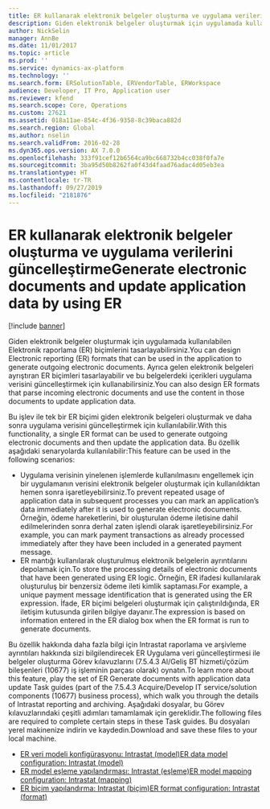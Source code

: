 ```yaml
---
title: ER kullanarak elektronik belgeler oluşturma ve uygulama verilerini güncelleştirme
description: Giden elektronik belgeler oluşturmak için uygulamada kullanılabilen Elektronik raporlama (ER) biçimlerini tasarlayabilirsiniz. Ayrıca gelen elektronik belgeleri ayrıştıran ER biçimleri tasarlayabilir ve bu belgelerdeki içerikleri uygulama verisini güncelleştirmek için kullanabilirsiniz.
author: NickSelin
manager: AnnBe
ms.date: 11/01/2017
ms.topic: article
ms.prod: ''
ms.service: dynamics-ax-platform
ms.technology: ''
ms.search.form: ERSolutionTable, ERVendorTable, ERWorkspace
audience: Developer, IT Pro, Application user
ms.reviewer: kfend
ms.search.scope: Core, Operations
ms.custom: 27621
ms.assetid: 018a11ae-854c-4f36-9358-8c39baca882d
ms.search.region: Global
ms.author: nselin
ms.search.validFrom: 2016-02-28
ms.dyn365.ops.version: AX 7.0.0
ms.openlocfilehash: 333f91cef12b6564ca9bc668732b4cc038f0fa7e
ms.sourcegitcommit: 3ba95d50b8262fa0f43d4faad76adac4d05eb3ea
ms.translationtype: HT
ms.contentlocale: tr-TR
ms.lasthandoff: 09/27/2019
ms.locfileid: "2181876"
---
```

# <a name="generate-electronic-documents-and-update-application-data-by-using-er"></a><span data-ttu-id="97b3f-104">ER kullanarak elektronik belgeler oluşturma ve uygulama verilerini güncelleştirme</span><span class="sxs-lookup"><span data-stu-id="97b3f-104">Generate electronic documents and update application data by using ER</span></span>

[!include [banner](../includes/banner.md)]

<span data-ttu-id="97b3f-105">Giden elektronik belgeler oluşturmak için uygulamada kullanılabilen Elektronik raporlama (ER) biçimlerini tasarlayabilirsiniz.</span><span class="sxs-lookup"><span data-stu-id="97b3f-105">You can design Electronic reporting (ER) formats that can be used in the application to generate outgoing electronic documents.</span></span> <span data-ttu-id="97b3f-106">Ayrıca gelen elektronik belgeleri ayrıştıran ER biçimleri tasarlayabilir ve bu belgelerdeki içerikleri uygulama verisini güncelleştirmek için kullanabilirsiniz.</span><span class="sxs-lookup"><span data-stu-id="97b3f-106">You can also design ER formats that parse incoming electronic documents and use the content in those documents to update application data.</span></span>

<span data-ttu-id="97b3f-107">Bu işlev ile tek bir ER biçimi giden elektronik belgeleri oluşturmak ve daha sonra uygulama verisini güncelleştirmek için kullanılabilir.</span><span class="sxs-lookup"><span data-stu-id="97b3f-107">With this functionality, a single ER format can be used to generate outgoing electronic documents and then update the application data.</span></span> <span data-ttu-id="97b3f-108">Bu özellik aşağıdaki senaryolarda kullanılabilir:</span><span class="sxs-lookup"><span data-stu-id="97b3f-108">This feature can be used in the following scenarios:</span></span>

- <span data-ttu-id="97b3f-109">Uygulama verisinin yinelenen işlemlerde kullanılmasını engellemek için bir uygulamanın verisini elektronik belgeler oluşturmak için kullanıldıktan hemen sonra işaretleyebilirsiniz.</span><span class="sxs-lookup"><span data-stu-id="97b3f-109">To prevent repeated usage of application data in subsequent processes you can mark an application’s data immediately after it is used to generate electronic documents.</span></span> <span data-ttu-id="97b3f-110">Örneğin, ödeme hareketlerini, bir oluşturulan ödeme iletisine dahil edilmelerinden sonra derhal zaten işlendi olarak işaretleyebilirsiniz.</span><span class="sxs-lookup"><span data-stu-id="97b3f-110">For example, you can mark payment transactions as already processed immediately after they have been included in a generated payment message.</span></span>
- <span data-ttu-id="97b3f-111">ER mantığı kullanılarak oluşturulmuş elektronik belgelerin ayrıntılarını depolamak için.</span><span class="sxs-lookup"><span data-stu-id="97b3f-111">To store the processing details of electronic documents that have been generated using ER logic.</span></span> <span data-ttu-id="97b3f-112">Örneğin, ER ifadesi kullanılarak oluşturuluş bir benzersiz ödeme ileti kimlik saptaması.</span><span class="sxs-lookup"><span data-stu-id="97b3f-112">For example, a unique payment message identification that is generated using the ER expression.</span></span> <span data-ttu-id="97b3f-113">İfade, ER biçimi belgeleri oluşturmak için çalıştırıldığında, ER iletişim kutusunda girilen bilgiye dayanır.</span><span class="sxs-lookup"><span data-stu-id="97b3f-113">The expression is based on information entered in the ER dialog box when the ER format is run to generate documents.</span></span>

<span data-ttu-id="97b3f-114">Bu özellik hakkında daha fazla bilgi için Intrastat raporlama ve arşivleme ayrıntıları hakkında sizi bilgilendirecek ER Uygulama veri güncelleştirmesi ile belgeler oluşturma Görev kılavuzlarını (7.5.4.3 Al/Geliş BT hizmeti/çözüm bileşenleri (10677) iş işleminin parçası olarak) oynatın.</span><span class="sxs-lookup"><span data-stu-id="97b3f-114">To learn more about this feature, play the set of ER Generate documents with application data update Task guides (part of the 7.5.4.3 Acquire/Develop IT service/solution components (10677) business process), which walk you through the details of Intrastat reporting and archiving.</span></span> <span data-ttu-id="97b3f-115">Aşağıdaki dosyalar, bu Görev kılavuzlarındaki çeşitli adımları tamamlamak için gereklidir.</span><span class="sxs-lookup"><span data-stu-id="97b3f-115">The following files are required to complete certain steps in these Task guides.</span></span> <span data-ttu-id="97b3f-116">Bu dosyaları yerel makinenize indirin ve kaydedin.</span><span class="sxs-lookup"><span data-stu-id="97b3f-116">Download and save these files to your local machine.</span></span>

- [<span data-ttu-id="97b3f-117">ER veri modeli konfigürasyonu: Intrastat (model)</span><span class="sxs-lookup"><span data-stu-id="97b3f-117">ER data model configuration: Intrastat (model)</span></span>](https://go.microsoft.com/fwlink/?linkid=849038)
- [<span data-ttu-id="97b3f-118">ER model eşleme yapılandırması: Intrastat (eşleme)</span><span class="sxs-lookup"><span data-stu-id="97b3f-118">ER model mapping configuration: Intrastat (mapping)</span></span>](https://go.microsoft.com/fwlink/?linkid=849038)
- [<span data-ttu-id="97b3f-119">ER biçim yapılandırma: Intrastat (biçim)</span><span class="sxs-lookup"><span data-stu-id="97b3f-119">ER format configuration: Intrastat (format)</span></span>](https://go.microsoft.com/fwlink/?linkid=849038)
